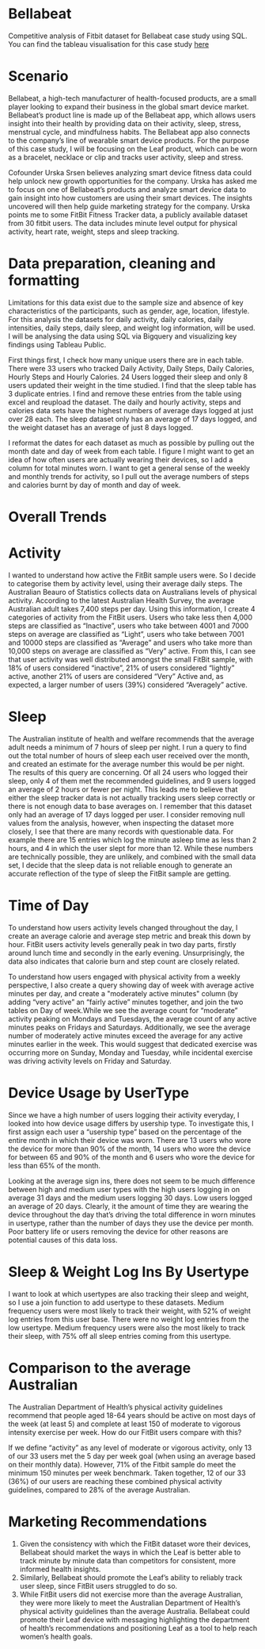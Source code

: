 # Bellabeat
Competitive analysis of Fitbit dataset for Bellabeat case study using SQL.  You can find the tableau visualisation for this case study [here](https://public.tableau.com/app/profile/ashleigh.eaves) 

# Scenario
Bellabeat, a high-tech manufacturer of health-focused products, are a small player looking to expand their business in the global smart device market. Bellabeat’s product line is made up of the Bellabeat app, which allows users insight into their health by providing data on their activity, sleep, stress, menstrual cycle, and mindfulness habits. The Bellabeat app also connects to the company’s line of wearable smart device products. For the purpose of this case study, I will be focusing on the Leaf product, which can be worn as a bracelet, necklace or clip and tracks user activity, sleep and stress. 

Cofounder Urska Srsen believes analyzing smart device fitness data could help unlock new growth opportunities for the company. Urska has asked me to focus on one of Bellabeat’s products and analyze smart device data to gain insight into how customers are using their smart devices. The insights uncovered will then help guide marketing strategy for the company. Urska points me to some FitBit Fitness Tracker data, a publicly available dataset from 30 fitbit users. The data includes minute level output for physical activity, heart rate, weight, steps and sleep tracking. 

# Data preparation, cleaning and formatting
Limitations for this data exist due to the sample size and absence of key characteristics of the participants, such as gender, age, location, lifestyle. For this analysis the datasets for daily activity, daily calories, daily intensities, daily steps, daily sleep, and weight log information, will be used. I will be analysing the data using SQL via Bigquery and visualizing key findings using Tableau Public.  

First things first, I check how many unique users there are in each table. There were 33 users who tracked Daily Activity, Daily Steps, Daily Calories, Hourly Steps and Hourly Calories. 24 Users logged their sleep and only 8 users updated their weight in the time studied. I find that the sleep table has 3 duplicate entries. I find and remove these entries from the table using excel and reupload the dataset. The daily and hourly activity, steps and calories data sets have the highest numbers of average days logged at just over 28 each. The sleep dataset only has an average of 17 days logged, and the weight dataset has an average of just 8 days logged. 

I reformat the dates for each dataset as much as possible by pulling out the month date and day of week from each table. I figure I might want to get an idea of how often users are actually wearing their devices, so I add a column for total minutes worn. I want to get a general sense of the weekly and monthly trends for activity, so I pull out the average numbers of steps and calories burnt by day of month and day of week. 

# Overall Trends 

# Activity 
I wanted to understand how active the FitBit sample users were. So I decide to categorise them by activity level, using their average daily steps. The Australian Beauro of Statistics collects data on Australians levels of physical activity. According to the latest Australian Health Survey, the average Australian adult takes 7,400 steps per day. Using this information, I create 4 categories of activity from the FitBit users. Users who take less then 4,000 steps are classified as “Inactive”, users who take between 4001 and 7000 steps on average are classified as “Light”, users who take between 7001 and 10000 steps are classified as “Average” and users who take more than 10,000 steps on average are classified as “Very” active. From this, I can see that user activity was well distributed amongst the small FitBit sample, with 18% of users considered “inactive”, 21% of users considered “lightly” active, another 21% of users are considered “Very” Active and, as expected, a larger number of users (39%) considered “Averagely” active. 

# Sleep 
The Australian institute of health and welfare recommends that the average adult needs a minimum of 7 hours of sleep per night. I run a query to find out the total number of hours of sleep each user received over the month, and created an estimate for the average number this would be per night. The results of this query are concerning. Of all 24 users who logged their sleep, only 4 of them met the recommended guidelines, and 9 users logged an average of 2 hours or fewer per night. This leads me to believe that either the sleep tracker data is not actually tracking users sleep correctly or there is not enough data to base averages on. I remember that this dataset only had an average of 17 days logged per user. I consider removing null values from the analysis, however, when inspecting the dataset more closely, I see that there are many records with questionable data. For example there are 15 entries which log the minute asleep time as less than 2 hours, and 4 in which the user slept for more than 12. While these numbers are technically possible, they are unlikely, and combined with the small data set, I decide that the sleep data is not reliable enough to generate an accurate reflection of the type of sleep the FitBit sample are getting. 

# Time of Day
To understand how users activity levels changed throughout the day, I create an average calorie and average step metric and break this down by hour. FitBit users activity levels generally peak in two day parts, firstly around lunch time and secondly in the early evening. Unsurprisingly, the data also indicates that calorie burn and step count are closely related.  

To understand how users engaged with physical activity from a weekly perspective, I also create a query showing day of week with average active minutes per day, and create a "moderately active minutes" column (by adding “very active” an “fairly active” minutes together, and join the two tables on Day of week.While we see the average count for “moderate” activity peaking on Mondays and Tuesdays, the average count of any active minutes peaks on Fridays and Saturdays. Additionally, we see the average number of moderately active minutes exceed the average for any active minutes earlier in the week. This would suggest that dedicated exercise was occurring more on Sunday, Monday and Tuesday, while incidental exercise was driving activity levels on Friday and Saturday.   

# Device Usage by UserType 
Since we have a high number of users logging their activity everyday, I looked into how device usage differs by usership type. To investigate this, I first assign each user a “usership type” based on the percentage of the entire month in which their device was worn. There are 13 users who wore the device for more than 90% of the month, 14 users who wore the device for between 65 and 90% of the month and 6 users who wore the device for less than 65% of the month. 

Looking at the average sign ins, there does not seem to be much difference between high and medium user types with the high users logging in on average 31 days and the medium users logging 30 days. Low users logged an average of 20 days. Clearly, it the amount of time they are wearing the device throughout the day that’s driving the total difference in worn minutes in usertype, rather than the number of days they use the device per month. Poor battery life or users removing the device for other reasons are potential causes of this data loss. 

# Sleep & Weight Log Ins By Usertype
I want to look at which usertypes are also tracking their sleep and weight, so I use a join function to add usertype to these datasets. Medium frequency users were most likely to track their weight, with 52% of weight log entries from this user base. There were no weight log entries from the low usertype.  Medium frequency users were also the most likely to track their sleep, with 75% off all sleep entries coming from this usertype. 

# Comparison to the average Australian
The Australian Department of Health’s physical activity guidelines recommend that people aged 18-64 years should be active on most days of the week (at least 5) and complete at least 150 of moderate to vigorous intensity exercise per week. How do our FitBit users compare with this? 

If we define “activity” as any level of moderate or vigorous activity, only 13 of our 33 users met the 5 day per week goal (when using an average based on their monthly data). However, 71% of the Fitbit sample do meet the minimum 150 minutes per week benchmark. Taken together, 12 of our 33 (36%) of our users are reaching these combined physical activity guidelines, compared to 28% of the average Australian. 

# Marketing Recommendations 
1.	Given the consistency with which the FitBit dataset wore their devices, Bellabeat should market the ways in which the Leaf is better able to track minute by minute data than competitors for consistent, more informed health insights. 
2.	Similarly, Bellabeat should promote the Leaf’s ability to reliably track user sleep, since FitBit users struggled to do so. 
3.	While FitBit users did not exercise more than the average Australian, they were more likely to meet the Australian Department of Health’s physical activity guidelines than the average Australia. Bellabeat could promote their Leaf device with messaging highlighting the department of health’s recommendations and positioning Leaf as a tool to help reach women’s health goals. 




